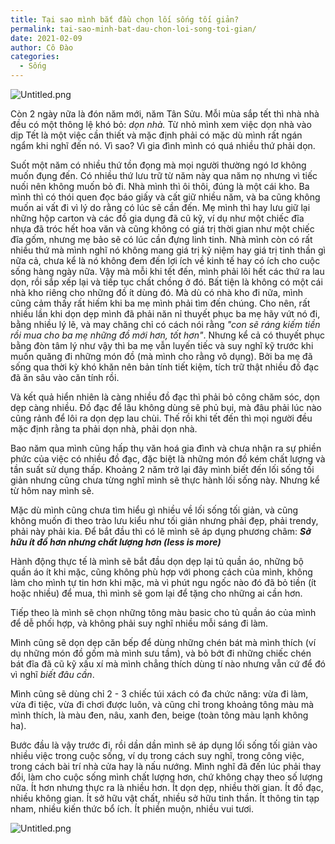 ```yaml
---
title: Tại sao mình bắt đầu chọn lối sống tối giản?
permalink: tai-sao-minh-bat-dau-chon-loi-song-toi-gian/
date: 2021-02-09
author: Cô Đào
categories:
  - Sống
---
```


![Untitled.png](/images/51a9888b-0803-42c4-b27a-1fd7f9cc76eb/Untitled.png)

Còn 2 ngày nữa là đón năm mới, năm Tân Sửu. Mỗi mùa sắp tết thì nhà nhà đều có một thông lệ khó bỏ: *dọn nhà.* Từ nhỏ mình xem việc dọn nhà vào dịp Tết là một việc cần thiết và mặc định phải có mặc dù mình rất ngán ngẩm khi nghĩ đến nó. Vì sao? Vì gia đình mình có quá nhiều thứ phải dọn.

Suốt một năm có nhiều thứ tồn đọng mà mọi người thường ngó lơ không muốn đụng đến. Có nhiều thứ lưu trữ từ năm này qua năm nọ nhưng vì tiếc nuối nên không muốn bỏ đi. Nhà mình thì ôi thôi, đúng là một cái kho. Ba mình thì có thói quen đọc báo giấy và cất giữ nhiều năm, và ba cũng không muốn ai vất đi vì lý do rằng có lúc sẽ cần đến. Mẹ mình thì hay lưu giữ lại những hộp carton và các đồ gia dụng đã cũ kỹ, ví dụ như một chiếc đĩa nhựa đã tróc hết hoa văn và cũng không có giá trị thời gian như một chiếc đĩa gốm, nhưng mẹ bảo sẽ có lúc cần đựng linh tinh. Nhà mình còn có rất nhiều thứ mà mình nghĩ nó không mang giá trị kỷ niệm hay giá trị tinh thần gì nữa cả, chưa kể là nó không đem đến lợi ích về kinh tế hay có ích cho cuộc sống hàng ngày nữa. Vậy mà mỗi khi tết đến, mình phải lôi hết các thứ ra lau dọn, rồi sắp xếp lại và tiếp tục chất chồng ở đó. Bất tiện là không có một cái nhà kho riêng cho những đồ ít dùng đó. Mà dù có nhà kho đi nữa, mình cũng cảm thấy rất hiếm khi ba mẹ mình phải tìm đến chúng. Cho nên, rất nhiều lần khi dọn dẹp mình đã phải năn nỉ thuyết phục ba mẹ hãy vứt nó đi, bằng nhiều lý lẽ, và may chăng chỉ có cách nói rằng *"con sẽ ráng kiếm tiền rồi mua cho ba mẹ những đồ mới hơn, tốt hơn"*. Nhưng kể cả có thuyết phục bằng đòn tâm lý như vậy thì ba mẹ vẫn luyến tiếc và suy nghĩ kỹ trước khi muốn quăng đi những món đồ (mà mình cho rằng vô dụng). Bởi ba mẹ đã sống qua thời kỳ khó khăn nên bản tính tiết kiệm, tích trữ thật nhiều đồ đạc đã ăn sâu vào căn tính rồi.

Và kết quả hiển nhiên là càng nhiều đồ đạc thì phải bỏ công chăm sóc, dọn dẹp càng nhiều. Đồ đạc để lâu không dùng sẽ phủ bụi, mà đâu phải lúc nào cũng rảnh để lôi ra dọn dẹp lau chùi. Thế rồi khi tết đến thì mọi người đều mặc định rằng ta phải dọn nhà, phải dọn nhà.

Bao năm qua mình cũng hấp thụ văn hoá gia đình và chưa nhận ra sự phiền phức của việc có nhiều đồ đạc, đặc biệt là những món đồ kém chất lượng và tần suất sử dụng thấp. Khoảng 2 năm trở lại đây mình biết đến lối sống tối giản nhưng cũng chưa từng nghĩ mình sẽ thực hành lối sống này. Nhưng kể từ hôm nay mình sẽ.

Mặc dù mình cũng chưa tìm hiểu gì nhiều về lối sống tối giản, và cũng không muốn đi theo trào lưu kiểu như tối giản nhưng phải đẹp, phải trendy, phải này phải kia. Để bắt đầu thì có lẽ mình sẽ áp dụng phương châm:
_**Sở hữu ít đồ hơn nhưng chất lượng hơn (less is more)**_

Hành động thực tế là mình sẽ bắt đầu dọn dẹp lại tủ quần áo, những bộ quần áo ít khi mặc, cũng không phù hợp với phong cách của mình, không làm cho mình tự tin hơn khi mặc, mà vì phút ngu ngốc nào đó đã bỏ tiền (ít hoặc nhiều) để mua, thì mình sẽ gom lại để tặng cho những ai cần hơn.

Tiếp theo là mình sẽ chọn những tông màu basic cho tủ quần áo của mình để dễ phối hợp, và không phải suy nghĩ nhiều mỗi sáng đi làm.

Mình cũng sẽ dọn dẹp căn bếp để dùng những chén bát mà mình thích (ví dụ những món đồ gốm mà mình sưu tầm), và bỏ bớt đi những chiếc chén bát đĩa đã cũ kỹ xấu xí mà mình chẳng thích dùng tí nào nhưng vẫn cứ để đó vì nghĩ *biết đâu cần*.

Mình cũng sẽ dùng chỉ 2 - 3 chiếc túi xách có đa chức năng: vừa đi làm, vừa đi tiệc, vừa đi chơi được luôn, và cũng chỉ trong khoảng tông màu mà mình thích, là màu đen, nâu, xanh đen, beige (toàn tông màu lạnh không ha).

Bước đầu là vậy trước đi, rồi dần dần mình sẽ áp dụng lối sống tối giản vào nhiều việc trong cuộc sống, ví dụ trong cách suy nghĩ, trong công việc, trong cách bài trí nhà cửa hay là nấu nướng.
Mình nghĩ đã đến lúc phải thay đổi, làm cho cuộc sống mình chất lượng hơn, chứ không chạy theo số lượng nữa. Ít hơn nhưng thực ra là nhiều hơn. Ít dọn dẹp, nhiều thời gian. Ít đồ đạc, nhiều không gian. Ít sở hữu vật chất, nhiều sở hữu tinh thần. Ít thông tin tạp nham, nhiều kiến thức bổ ích. Ít phiền muộn, nhiều vui tươi.

![Untitled.png](/images/51a9888b-0803-42c4-b27a-1fd7f9cc76eb/Untitled_1.png)
